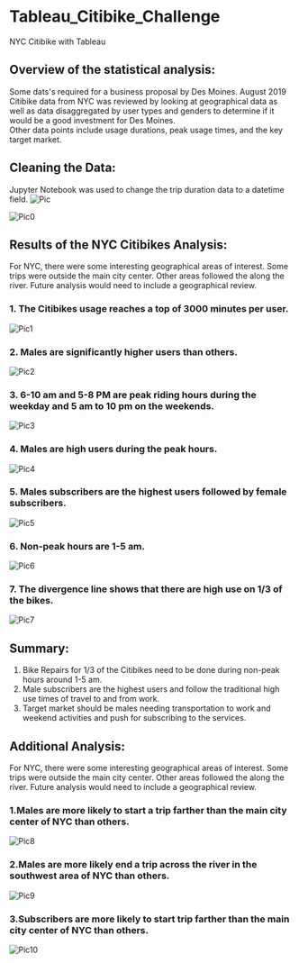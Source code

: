 # Tableau_Citibike_Challenge
NYC Citibike with Tableau




## Overview of the statistical analysis:
Some dats's required for a business proposal by Des Moines. August 2019 Citibike data from NYC was reviewed by looking at geographical data as well as data disaggregated by user types and genders to determine if it would be a good investment for Des Moines.  
Other data points include usage durations, peak usage times, and the key target market. 

## Cleaning the Data:
Jupyter Notebook was used to change the trip duration data to a datetime field.
![Pic](https://github.com/josepcherian/Tableau_-Citibike-_Challenge/blob/main/before_transformation.PNG)

![Pic0](https://github.com/josepcherian/Tableau_-Citibike-_Challenge/blob/main/after_transformation.PNG)

## Results of the NYC Citibikes Analysis:
For NYC, there were some interesting geographical areas of interest.  Some trips were outside the main city center. Other areas followed the along the river. Future analysis would need to include a geographical review.

### 1. The Citibikes usage reaches a top of 3000 minutes per user.

![Pic1](https://github.com/josepcherian/Tableau_-Citibike-_Challenge/blob/main/0_User.PNG)

### 2. Males are significantly higher users than others.
 
![Pic2](https://github.com/josepcherian/Tableau_-Citibike-_Challenge/blob/main/1_Gender.PNG)

### 3. 6-10 am and 5-8 PM are peak riding hours during the weekday and 5 am to 10 pm on the weekends.

![Pic3](https://github.com/josepcherian/Tableau_-Citibike-_Challenge/blob/main/2_Trips.PNG)

### 4. Males are high users during the peak hours. 

![Pic4](https://github.com/josepcherian/Tableau_-Citibike-_Challenge/blob/main/3_TripGender.PNG)

### 5. Males subscribers are the highest users followed by female subscribers. 

![Pic5](https://github.com/josepcherian/Tableau_-Citibike-_Challenge/blob/main/4_UserType.PNG)

### 6. Non-peak hours are 1-5 am.  
![Pic6](https://github.com/josepcherian/Tableau_-Citibike-_Challenge/blob/main/5_Rides.PNG)

### 7. The divergence line shows that there are high use on 1/3 of the bikes.
![Pic7](https://github.com/josepcherian/Tableau_-Citibike-_Challenge/blob/main/6_Repairs.PNG)

## Summary:

1. Bike Repairs for 1/3 of the Citibikes need to be done during non-peak hours around 1-5 am. 
2. Male subscribers are the highest users and follow the traditional high use times of travel to and from work.  
3. Target market should be males needing transportation to work and weekend activities and push for subscribing to the services. 

## Additional Analysis: 

For NYC, there were some interesting geographical areas of interest.  Some trips were outside the main city center.  Other areas followed the along the river. Future analysis would need to include a geographical review.

### 1.Males are more likely to start a trip farther than the main city center of NYC than others. 

![Pic8](https://github.com/josepcherian/Tableau_-Citibike-_Challenge/blob/main/extra1.PNG)

### 2.Males are more likely end a trip across the river in the southwest area of NYC than others. 

![Pic9](https://github.com/josepcherian/Tableau_-Citibike-_Challenge/blob/main/extra2.PNG)

### 3.Subscribers are more likely to start trip farther than the main city center of NYC than others. 

![Pic10](https://github.com/josepcherian/Tableau_-Citibike-_Challenge/blob/main/extra3.PNG)
